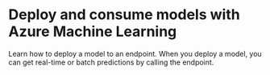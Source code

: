 # Deploy and consume models with Azure Machine Learning

Learn how to deploy a model to an endpoint. When you deploy a model, you can get real-time or batch predictions by calling the endpoint.







